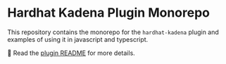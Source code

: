 # Hardhat Kadena Plugin Monorepo

This repository contains the monorepo for the `hardhat-kadena` plugin and examples of using it in javascript and typescript.

📖 Read the [plugin README](./packages/hardhat-kadena/README.md) for more details.
